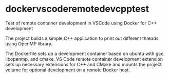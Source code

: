 # dockervscoderemotedevcpptest
Test of remote container development in VSCode using Docker for C++ development

The project builds a simple C++ application to print out different threads using OpenMP library.

The Dockerfile sets up a development container based on ubuntu with gcc, libopenmp, and cmake.
VS Code remote container development extension sets up necessary extensions for C++ and CMake and mounts the project volume for optional development on a remote Docker host.
